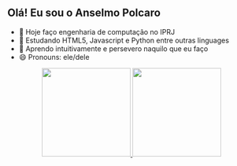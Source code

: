 ## Olá! Eu sou o Anselmo Polcaro
- 🔭 Hoje faço engenharia de computação no IPRJ
- 🌱 Estudando HTML5, Javascript e Python entre outras linguages
- 💬 Aprendo intuitivamente e persevero naquilo que eu faço
- 😄 Pronouns: ele/dele
<div align="center">
  <a href="https://github.com/polcaronet">
  <img height="180em" src="https://github-readme-stats.vercel.app/api?username=polcaronet&show_icons=true&theme=dracula&include_all_commits=true&count_private=true"/>
  <img height="180em" src="https://github-readme-stats.vercel.app/api/top-langs/?username=polcaronet&layout=compact&langs_count=7&theme=dracula"/>
</div>

